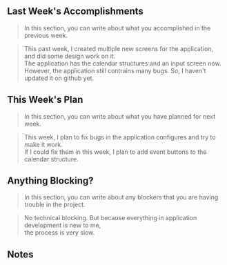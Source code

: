 ## Last Week's Accomplishments

> In this section, you can write about what you accomplished in the previous week.

> This past week, I created multiple new screens for the application, and did some design work on it.\
> The application has the calendar structures and an input screen now.\
> However, the application still contrains many bugs. So, I haven't updated it on github yet.

## This Week's Plan

> In this section, you can write about what you have planned for next week.

> This week, I plan to fix bugs in the application configures and try to make it work. \
> If I could fix them in this week, I plan to add event buttons to the calendar structure.

## Anything Blocking?

> In this section, you can write about any blockers that you are having trouble in the project.

> No technical blocking. But because everything in application development is new to me,\
> the process is very slow.

## Notes
